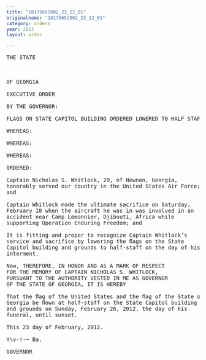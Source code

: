 ```yaml
---
title: "18175652802_23_12_01"
originalname: "18175652802_23_12_01"
category: orders
year: 2012
layout: order

---
```

<pre>
THE STATE

    

OF GEORGIA

EXECUTIVE ORDER

BY THE GOVERNOR:

FLAGS ON STATE CAPITOL BUILDING ORDERED LOWERED T0 HALF STAFF

WHEREAS:

WHEREAS:

WHEREAS:

ORDERED:

Captain Nicholas S. Whitlock, 29, of Newnan, Georgia,
honorably served our country in the United States Air Force;
and

Captain Whitlock made the ultimate sacrifice on Saturday,
February 18 when the aircraft he was in was involved in an
accident near Camp Lemonnier, Djibouti, Africa while
supporting Operation Enduring Freedom; and

It is fitting and proper to recognize Captain Whitlock’s
service and sacrifice by lowering the ﬂags on the State
Capitol building and grounds to half-staff on the day of his
interment.

Now, THEREFORE, IN HONOR AND AS A MARK OF RESPECT
FOR THE MEMORY OF CAPTAIN NICHOLAS S. WHITLOCK,
PURSUANT TO THE AUTHORITY VESTED IN ME AS GOVERNOR
OF THE STATE OF GEORGIA, IT IS HEREBY

That the ﬂag of the United States and the ﬂag of the State of
Georgia be ﬂown at half-staff on the State Capitol building
and grounds on Sunday, February 26, 2012, the day of his
funeral, until sunset.

This 23 day of February, 2012.

Y\v-!-~ Ba.

GOVERNOR

</pre>
